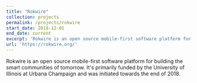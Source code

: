 ```yaml
---
title: "Rokwire"
collection: projects
permalink: /projects/rokwire
start_date: 2018-12-01
end_date: current
excerpt: 'Rokwire is an open source mobile-first software platform for building the smart communities of tomorrow.'
url: 'https://rokwire.org/'
---
```

Rokwire is an open source mobile-first software platform for building the smart communities of tomorrow. It's primarily funded by the University of Illinois at Urbana Champaign and was initiated towards the end of 2018.
